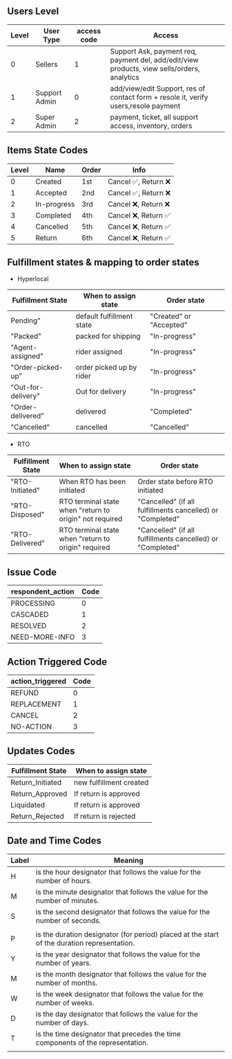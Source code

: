 ## Users Level

| Level | User Type     | access code | Access                                                                                      |
| ----- | ------------- | ----------- | ------------------------------------------------------------------------------------------- |
| 0     | Sellers       | 1           | Support Ask, payment req, payment del, add/edit/view products, view sells/orders, analytics |
| 1     | Support Admin | 0           | add/view/edit Support, res of contact form + resole it, verify users,resole payment         |
| 2     | Super Admin   | 2           | payment, ticket, all support access, inventory, orders                                      |

## Items State Codes

| Level | Name        | Order | Info                 |
| ----- | ----------- | ----- | -------------------- |
| 0     | Created     | 1st   | Cancel ✅, Return ❌ |
| 1     | Accepted    | 2nd   | Cancel ✅, Return ❌ |
| 2     | In-progress | 3rd   | Cancel ❌, Return ❌ |
| 3     | Completed   | 4th   | Cancel ❌, Return ✅ |
| 4     | Cancelled   | 5th   | Cancel ❌, Return ✅ |
| 5     | Return      | 6th   | Cancel ❌, Return ✅ |

## Fulfillment states & mapping to order states

- Hyperlocal

| Fulfillment State  | When to assign state      | Order state             |
| ------------------ | ------------------------- | ----------------------- |
| Pending"           | default fulfillment state | "Created" or "Accepted" |
| "Packed"           | packed for shipping       | "In-progress"           |
| "Agent-assigned"   | rider assigned            | "In-progress"           |
| "Order-picked-up"  | order picked up by rider  | "In-progress"           |
| "Out-for-delivery" | Out for delivery          | "In-progress"           |
| "Order-delivered"  | delivered                 | "Completed"             |
| "Cancelled"        | cancelled                 | "Cancelled"             |

- RTO

| Fulfillment State | When to assign state                                    | Order state                                                |
| ----------------- | ------------------------------------------------------- | ---------------------------------------------------------- |
| "RTO-Initiated"   | When RTO has been initiated                             | Order state before RTO initiated                           |
| "RTO-Disposed"    | RTO terminal state when "return to origin" not required | "Cancelled" (if all fulfillments cancelled) or "Completed" |
| "RTO-Delivered"   | RTO terminal state when "return to origin" required     | "Cancelled" (if all fulfillments cancelled) or "Completed" |

## Issue Code

| respondent_action | Code |
| ----------------- | ---- |
| PROCESSING        | 0    |
| CASCADED          | 1    |
| RESOLVED          | 2    |
| NEED-MORE-INFO    | 3    |

## Action Triggered Code

| action_triggered | Code |
| ---------------- | ---- |
| REFUND           | 0    |
| REPLACEMENT      | 1    |
| CANCEL           | 2    |
| NO-ACTION        | 3    |

## Updates Codes

| Fulfillment State | When to assign state    |
| ----------------- | ----------------------- |
| Return_Initiated  | new fulfillment created |
| Return_Approved   | If return is approved   |
| Liquidated        | If return is approved   |
| Return_Rejected   | If return is rejected   |

## Date and Time Codes

| Label | Meaning                                                                                     |
| ----- | ------------------------------------------------------------------------------------------- |
| H     | is the hour designator that follows the value for the number of hours.                      |
| M     | is the minute designator that follows the value for the number of minutes.                  |
| S     | is the second designator that follows the value for the number of seconds.                  |
|       |                                                                                             |
| P     | is the duration designator (for period) placed at the start of the duration representation. |
| Y     | is the year designator that follows the value for the number of years.                      |
| M     | is the month designator that follows the value for the number of months.                    |
| W     | is the week designator that follows the value for the number of weeks.                      |
| D     | is the day designator that follows the value for the number of days.                        |
| T     | is the time designator that precedes the time components of the representation.             |
|       |                                                                                             |
